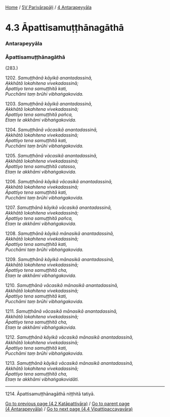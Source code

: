 
[Home](/) / [5V Parivārapāḷi](../../5V.md) / [4 Antarapeyyāla](../4.md)

# 4.3 Āpattisamuṭṭhānagāthā

### Antarapeyyāla

### Āpattisamuṭṭhānagāthā

(283.)

1202\. _Samuṭṭhānā kāyikā anantadassinā,_  
_Akkhātā lokahitena vivekadassinā;_  
_Āpattiyo tena samuṭṭhitā kati,_  
_Pucchāmi taṃ brūhi vibhaṅgakovida._  


1203\. _Samuṭṭhānā kāyikā anantadassinā,_  
_Akkhātā lokahitena vivekadassinā;_  
_Āpattiyo tena samuṭṭhitā pañca,_  
_Etaṃ te akkhāmi vibhaṅgakovida._  


1204\. _Samuṭṭhānā vācasikā anantadassinā,_  
_Akkhātā lokahitena vivekadassinā;_  
_Āpattiyo tena samuṭṭhitā kati,_  
_Pucchāmi taṃ brūhi vibhaṅgakovida._  


1205\. _Samuṭṭhānā vācasikā anantadassinā,_  
_Akkhātā lokahitena vivekadassinā;_  
_Āpattiyo tena samuṭṭhitā catasso,_  
_Etaṃ te akkhāmi vibhaṅgakovida._  


1206\. _Samuṭṭhānā kāyikā vācasikā anantadassinā,_  
_Akkhātā lokahitena vivekadassinā;_  
_Āpattiyo tena samuṭṭhitā kati,_  
_Pucchāmi taṃ brūhi vibhaṅgakovida._  


1207\. _Samuṭṭhānā kāyikā vācasikā anantadassinā,_  
_Akkhātā lokahitena vivekadassinā;_  
_Āpattiyo tena samuṭṭhitā pañca,_  
_Etaṃ te akkhāmi vibhaṅgakovida._  


1208\. _Samuṭṭhānā kāyikā mānasikā anantadassinā,_  
_Akkhātā lokahitena vivekadassinā;_  
_Āpattiyo tena samuṭṭhitā kati,_  
_Pucchāmi taṃ brūhi vibhaṅgakovida._  


1209\. _Samuṭṭhānā kāyikā mānasikā anantadassinā,_  
_Akkhātā lokahitena vivekadassinā;_  
_Āpattiyo tena samuṭṭhitā cha,_  
_Etaṃ te akkhāmi vibhaṅgakovida._  


1210\. _Samuṭṭhānā vācasikā mānasikā anantadassinā,_  
_Akkhātā lokahitena vivekadassinā;_  
_Āpattiyo tena samuṭṭhitā kati,_  
_Pucchāmi taṃ brūhi vibhaṅgakovida._  


1211\. _Samuṭṭhānā vācasikā mānasikā anantadassinā,_  
_Akkhātā lokahitena vivekadassinā;_  
_Āpattiyo tena samuṭṭhitā cha,_  
_Etaṃ te akkhāmi vibhaṅgakovida._  


1212\. _Samuṭṭhānā kāyikā vācasikā mānasikā anantadassinā,_  
_Akkhātā lokahitena vivekadassinā;_  
_Āpattiyo tena samuṭṭhitā kati,_  
_Pucchāmi taṃ brūhi vibhaṅgakovida._  


1213\. _Samuṭṭhānā kāyikā vācasikā mānasikā anantadassinā,_  
_Akkhātā lokahitena vivekadassinā;_  
_Āpattiyo tena samuṭṭhitā cha,_  
_Etaṃ te akkhāmi vibhaṅgakovidāti._  


---

1214\. Āpattisamuṭṭhānagāthā niṭṭhitā tatiyā.



[Go to previous page (4.2 Katāpattivāra)](4.2.md) / [Go to parent page (4 Antarapeyyāla)](../4.md) / [Go to next page (4.4 Vipattipaccayavāra)](4.4.md)



